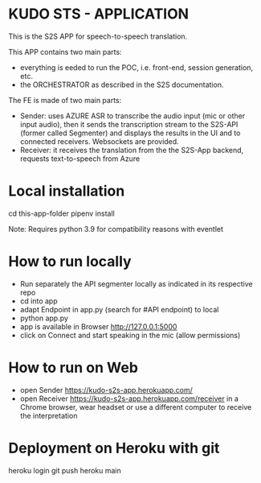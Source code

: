 # KUDO STS - APPLICATION

This is the S2S APP for speech-to-speech translation. 

This APP contains two main parts:

- everything is eeded to run the POC, i.e. front-end, session generation, etc.
- the ORCHESTRATOR as described in the S2S documentation.


The FE is made of two main parts:

- Sender: uses AZURE ASR to transcribe the audio input (mic or other input audio), then it sends the transcription stream to the S2S-API (former called Segmenter) and displays the results in the UI and to connected receivers. Websockets are provided. 
- Receiver: it receives the translation from the the S2S-App backend, requests text-to-speech from Azure

# Local installation

cd this-app-folder
pipenv install

Note: Requires python 3.9 for compatibility reasons with eventlet 

# How to run locally
- Run separately the API segmenter locally as indicated in its respective repo
- cd into app
- adapt Endpoint in app.py (search for #API endpoint) to local
- python app.py
- app is available in Browser http://127.0.0.1:5000
- click on Connect and start speaking in the mic (allow permissions)

# How to run on Web
- open Sender https://kudo-s2s-app.herokuapp.com/
- open Receiver https://kudo-s2s-app.herokuapp.com/receiver in a Chrome browser, wear headset or use a different computer to receive the interpretation

# Deployment on Heroku with git

heroku login
git push heroku main

 
